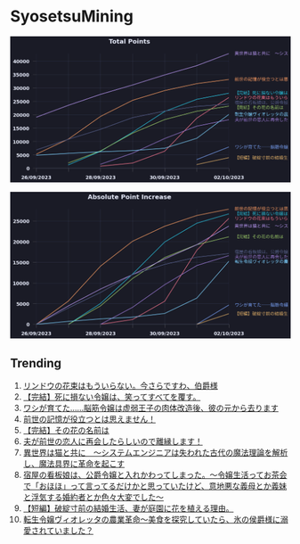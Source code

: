 # SyosetsuMining


![](https://raw.githubusercontent.com/exc4l/SyosetsuMining/main/plots/point_trend.png)

![](https://raw.githubusercontent.com/exc4l/SyosetsuMining/main/plots/point_increase.png)


## Trending

1. [リンドウの花束はもういらない。今さらですわ、伯爵様](https://ncode.syosetu.com/n8963ik/)
2. [【完結】死に損ない令嬢は、笑ってすべてを覆す。](https://ncode.syosetu.com/n9162ik/)
3. [ワシが育てた……脳筋令嬢は虚弱王子の肉体改造後、彼の元から去ります](https://ncode.syosetu.com/n0687il/)
4. [前世の記憶が役立つとは思えません！](https://ncode.syosetu.com/n5619ik/)
5. [【完結】その花の名前は](https://ncode.syosetu.com/n7574ik/)
6. [夫が前世の恋人に再会したらしいので離縁します！](https://ncode.syosetu.com/n9293ik/)
7. [異世界は猫と共に　～システムエンジニアは失われた古代の魔法理論を解析し、魔法具界に革命を起こす](https://ncode.syosetu.com/n3803ik/)
8. [宿屋の看板娘は、公爵令嬢と入れかわってしまった。～令嬢生活ってお茶会で「おほほ」って言ってるだけかと思っていたけど、意地悪な義母とか義妹と浮気する婚約者とか色々大変でした～](https://ncode.syosetu.com/n5451ik/)
9. [【短編】破綻寸前の結婚生活、妻が庭園に花を植える理由。](https://ncode.syosetu.com/n0841il/)
10. [転生令嬢ヴィオレッタの農業革命～美食を探究していたら、氷の侯爵様に溺愛されていました？](https://ncode.syosetu.com/n1580ik/)
